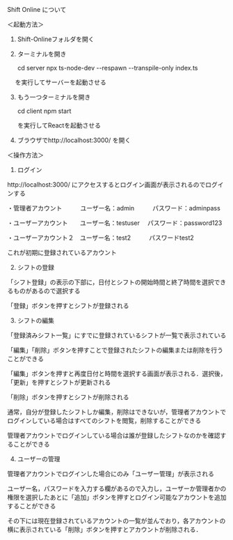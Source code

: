 Shift Online について

＜起動方法＞

1. Shift-Onlineフォルダを開く

2. ターミナルを開き

   cd server
   npx ts-node-dev --respawn --transpile-only index.ts

　 を実行してサーバーを起動させる

3. もう一つターミナルを開き

   cd client
   npm start

   を実行してReactを起動させる

4. ブラウザでhttp://localhost:3000/ を開く


＜操作方法＞

1. ログイン

http://localhost:3000/ にアクセスするとログイン画面が表示されるのでログインする

・管理者アカウント　　　ユーザー名：admin　　　パスワード：adminpass

・ユーザーアカウント　　ユーザー名：testuser　 パスワード：password123

・ユーザーアカウント２　ユーザー名：test2　　　パスワードtest2

これが初期に登録されているアカウント


2. シフトの登録

「シフト登録」の表示の下部に，日付とシフトの開始時間と終了時間を選択できるものがあるので選択する

「登録」ボタンを押すとシフトが登録される


3. シフトの編集

「登録済みシフト一覧」にすでに登録されているシフトが一覧で表示されている

「編集」「削除」ボタンを押すことで登録されたシフトの編集または削除を行うことができる

「編集」ボタンを押すと再度日付と時間を選択する画面が表示される．選択後，「更新」を押すとシフトが更新される

「削除」ボタンを押すとシフトが削除される

通常，自分が登録したシフトしか編集，削除はできないが，管理者アカウントでログインしている場合はすべてのシフトを閲覧，削除することができる

管理者アカウントでログインしている場合は誰が登録したシフトなのかを確認することができる


4. ユーザーの管理

管理者アカウントでログインした場合にのみ「ユーザー管理」が表示される

ユーザー名，パスワードを入力する欄があるので入力し，ユーザーか管理者かの権限を選択したあとに「追加」ボタンを押すとログイン可能なアカウントを追加することができる

その下には現在登録されているアカウントの一覧が並んでおり，各アカウントの横に表示されている「削除」ボタンを押すとアカウントが削除される．

